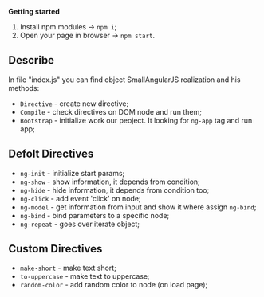 **Getting started**
1) Install npm modules -> `npm i`;
2) Open your page in browser -> `npm start`.

## Describe
In file "index.js" you can find object SmallAngularJS realization and his methods:

* `Directive` - create new directive;
* `Compile` - check directives on DOM node and run them;
* `Bootstrap` - initialize work our peoject. It looking for `ng-app` tag and run app;

## Defolt Directives
* `ng-init`  -  initialize start params;
* `ng-show`  -  show information, it depends from condition;
* `ng-hide`  -  hide information, it depends from condition too;
* `ng-click` -  add event 'click' on node;
* `ng-model` -  get information from input and show it where assign `ng-bind`;
* `ng-bind`  -  bind parameters to a specific node;
* `ng-repeat` - goes over iterate object;

## Custom Directives
* `make-short`    -  make text short;
* `to-uppercase`  -  make text to uppercase;
* `random-color`  -  add random color to node (on load page);